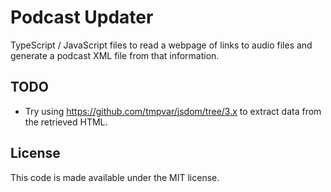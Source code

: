 # Podcast Updater
TypeScript / JavaScript files to read a webpage of links to audio files and
generate a podcast XML file from that information.

## TODO

* Try using <https://github.com/tmpvar/jsdom/tree/3.x> to extract data from the
  retrieved HTML.

## License
This code is made available under the MIT license.
